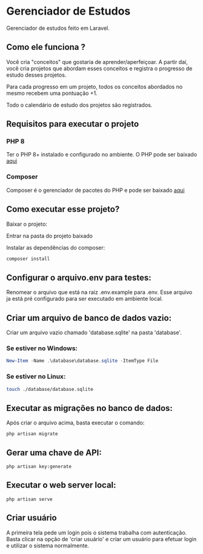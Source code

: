 # Gerenciador de Estudos
Gerenciador de estudos feito em Laravel.

## Como ele funciona ?

Você cria "conceitos" que gostaria de aprender/aperfeiçoar. A partir daí, você cria projetos que abordam esses conceitos e registra o progresso de estudo desses projetos.

Para cada progresso em um projeto, todos os conceitos abordados no mesmo recebem uma pontuação +1.

Todo o calendário de estudo dos projetos são registrados.

## Requisitos para executar o projeto

### PHP 8
Ter o PHP 8+ instalado e configurado no ambiente. O PHP pode ser baixado [aqui](https://www.php.net/downloads.php)

### Composer
Composer é o gerenciador de pacotes do PHP e pode ser baixado [aqui](https://getcomposer.org/download/)
## Como executar esse projeto?

Baixar o projeto:

Entrar na pasta do projeto baixado

Instalar as dependências do composer:

```powershell
composer install
```

## Configurar o arquivo.env para testes:
Renomear o arquivo que está na raiz .env.example para .env.
Esse arquivo ja está pré configurado para ser executado em ambiente local.

## Criar um arquivo de banco de dados vazio:
Criar um arquivo vazio chamado 'database.sqlite' na pasta 'database'.

### Se estiver no Windows:
```powershell
New-Item -Name .\database\database.sqlite -ItemType File
```

### Se estiver no Linux:
```bash
touch ./database/database.sqlite
```

## Executar as migrações no banco de dados:
Após criar o arquivo acima, basta executar o comando:
```
php artisan migrate
```

## Gerar uma chave de API:
```
php artisan key:generate
```

## Executar o web server local:
```
php artisan serve
```

## Criar usuário
A primeira tela pede um login pois o sistema trabalha com autenticação. Basta clicar na opção de 'criar usuário' e criar um usuário para efetuar login e utilizar o sistema normalmente.